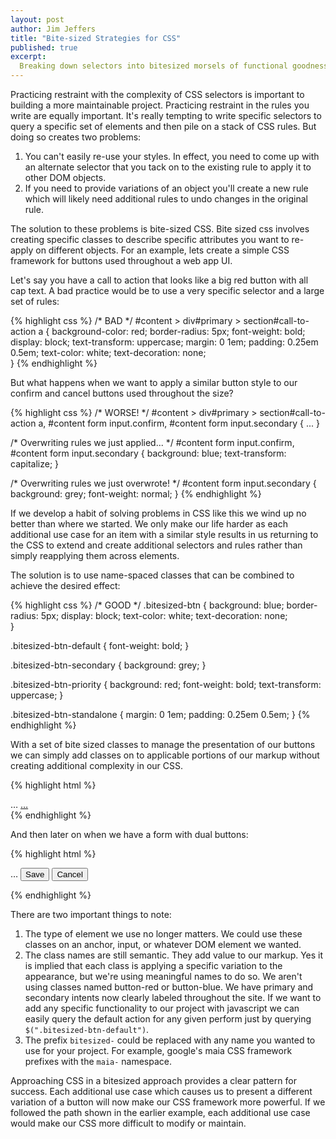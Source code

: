 ```yaml
---
layout: post
author: Jim Jeffers
title: "Bite-sized Strategies for CSS"
published: true
excerpt:
  Breaking down selectors into bitesized morsels of functional goodness is key to front-end success!
---
```


Practicing restraint with the complexity of CSS selectors is important to building a more maintainable project. Practicing restraint in the rules you write are equally important. It's really tempting to write specific selectors to query a specific set of elements and then pile on a stack of CSS rules. But doing so creates two problems:

1. You can't easily re-use your styles. In effect, you need to come up with an alternate selector that you tack on to the existing rule to apply it to other DOM objects.
2. If you need to provide variations of an object you'll create a new rule which will likely need additional rules to undo changes in the original rule.

The solution to these problems is bite-sized CSS. Bite sized css involves creating specific classes to describe specific attributes you want to re-apply on different objects. For an example, lets create a simple CSS framework for buttons used throughout a web app UI.

Let's say you have a call to action that looks like a big red button with all cap text. A bad practice would be to use a very specific selector and a large set of rules:

{% highlight css %}
/* BAD */
#content > div#primary > section#call-to-action a {
	background-color: red;
	border-radius: 5px;
	font-weight: bold;
  display: block;
  text-transform: uppercase;
  margin: 0 1em;
	padding: 0.25em 0.5em;
  text-color: white;
	text-decoration: none;	
}
{% endhighlight %}

But what happens when we want to apply a similar button style to our confirm and cancel buttons used throughout the size?

{% highlight css %}
/* WORSE! */
#content > div#primary > section#call-to-action a,
#content form input.confirm,
#content form input.secondary {
	...
}

/* Overwriting rules we just applied... */
#content form input.confirm,
#content form input.secondary {
	background: blue;
	text-transform: capitalize;
}

/* Overwriting rules we just overwrote! */
#content form input.secondary {
	background: grey;
	font-weight: normal;
}
{% endhighlight %}

If we develop a habit of solving problems in CSS like this we wind up no better than where we started. We only make our life harder as each additional use case for an item with a similar style results in us returning to the CSS to extend and create additional selectors and rules rather than simply reapplying them across elements.

The solution is to use name-spaced classes that can be combined to achieve the desired effect:

{% highlight css %}
/* GOOD */
.bitesized-btn {
	background: blue;
	border-radius: 5px;
	display: block;
  text-color: white;
	text-decoration: none;	
}

.bitesized-btn-default {
	font-weight: bold;
}

.bitesized-btn-secondary {
	background: grey;
}

.bitesized-btn-priority {
	background: red;
	font-weight: bold;
	text-transform: uppercase;
}

.bitesized-btn-standalone {
  margin: 0 1em;
	padding: 0.25em 0.5em;
}
{% endhighlight %}

With a set of bite sized classes to manage the presentation of our buttons we can simply add classes on to applicable portions of our markup without creating additional complexity in our CSS.

{% highlight html %}
<!-- Call to Action -->
<section id="call-to-action">
	…
	<a href="…" class="bitesized-btn bitesized-btn-priority bitesized-btn-standalone">…</a>
</section>
{% endhighlight %}

And then later on when we have a form with dual buttons:

{% highlight html %}
<!-- Form Buttons -->
<form>
	…
	<input class="bitesized-btn bitesized-btn-default"
		value="Save" type="submit"/>
	<input class="bitesized-btn bitesized-btn-secondary"
	 	value="Cancel" type="button"/>
</form>
{% endhighlight %}

There are two important things to note:

1. The type of element we use no longer matters. We could use these classes on an anchor, input, or whatever DOM element we wanted.
2. The class names are still semantic. They add value to our markup. Yes it is implied that each class is applying a specific variation to the appearance, but we're using meaningful names to do so. We aren't using classes named button-red or button-blue. We have primary and secondary intents now clearly labeled throughout the site. If we want to add any specific functionality to our project with javascript we can easily query the default action for any given perform just by querying `$(".bitesized-btn-default")`.
3. The prefix `bitesized-` could be replaced with any name you wanted to use for your project. For example, google's maia CSS framework prefixes with the `maia-` namespace.

Approaching CSS in a bitesized approach provides a clear pattern for success. Each additional use case which causes us to present a different variation of a button will now make our CSS framework more powerful. If we followed the path shown in the earlier example, each additional use case would make our CSS more difficult to modify or maintain.